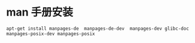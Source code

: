 # man 手册安装

```shell
apt-get install manpages-de  manpages-de-dev  manpages-dev glibc-doc manpages-posix-dev manpages-posix
```

